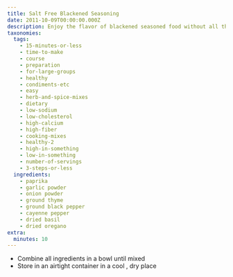 ```yaml
---
title: Salt Free Blackened Seasoning
date: 2011-10-09T00:00:00.000Z
description: Enjoy the flavor of blackened seasoned food without all the salt.
taxonomies:
  tags:
    - 15-minutes-or-less
    - time-to-make
    - course
    - preparation
    - for-large-groups
    - healthy
    - condiments-etc
    - easy
    - herb-and-spice-mixes
    - dietary
    - low-sodium
    - low-cholesterol
    - high-calcium
    - high-fiber
    - cooking-mixes
    - healthy-2
    - high-in-something
    - low-in-something
    - number-of-servings
    - 3-steps-or-less
  ingredients:
    - paprika
    - garlic powder
    - onion powder
    - ground thyme
    - ground black pepper
    - cayenne pepper
    - dried basil
    - dried oregano
extra:
  minutes: 10
---
```

 - Combine all ingredients in a bowl until mixed
 - Store in an airtight container in a cool , dry place
